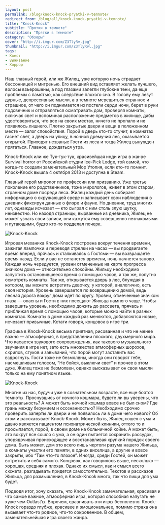 ```yaml
---
layout: post
permalink: /blog/knock-knock-pryatki-v-temnote/
redirect_from: /blog/all/knock-knock-pryatki-v-temnote/
title: "Knock-Knock"
subtitle: "Прятки в темноте"
description: "Прятки в темноте"
category: "Обзоры"
cover: "http://i.imgur.com/Z3TlyRv.jpg"
thumbnail: "http://i.imgur.com/Z3TlyRvl.jpg"
tags:
- Квест
- Выживание
- Хоррор
---
```


Наш главный герой, или же Жилец, уже которую ночь страдает бессонницей и мигренью. Его внешний вид оставляет желать лучшего, волосы взъерошены, а под глазами залегли глубокие тени, да еще проблемы с памятью, как следствие плохого сна. В голову ему лезут дурные, депрессивные мысли, а в темноте мерещиться странное и страшное, от чего он поднимается из постели серди ночи, берет в руки подсвечник и отправляться осматривать дом, проверяя комнаты, включая свет и вспоминая расположение предметов в жилище, дабы удостовериться, что все на своих местах, ничего не пропало и не появилось лишнего. Плотно закрытые двери и вещи в положенном месте — залог спокойствия. Порой в дверь кто-то стучит, в комнатах гаснет свет, а дверь на улицу, в ночной дремучий лес, оказывается открытой. Приходят незваные Гости из леса и тогда Жилец вынужден прятаться. Главное, дождаться утра.

<p quote>Knock-Knock или же Тук-тук-тук, красивейшая инди игра в жанре Survival horror от Российской студии Ice-Pick Lodge, той самой, что когда-то создали замечательный Мор Утопия, если кто-то помнит. Knock-Knock вышла 4 октября 2013 и доступна в Steam.</p>

Главный герой миролог по профессии или призванию. Уже третье поколение его родственников, тоже мирологов, живет в этом старом, странном доме посреди леса. Жилец каждый день собирает информацию о окружающей среде и записывает свои наблюдения в дневник фиксируя данные о флоре и фауне. Но дневник, труд многих лет, однажды исчезает — кто сыграл с ним столь злую шутку, неизвестно. Но находя страницы, вырванные из дневника, Жилец не может узнать свои записи, они кажутся ему совершенно незнакомыми и пугающими, будто кто-то подделал почерк.

![Knock-Knock](http://i.imgur.com/vKcUeGD.png)

Игровая механика Knock-Knock построена вокруг течения времени, зажигая лампочки и переводя стрелки на часах — вы продвигаете время вперед, прячась и сталкиваясь с Гостями — вы возвращаете время назад. Если у вас не останется времени, ночь начнется заново. Каждая ночь чередуется, уровни отмеченные на карте прогресса значком дома — относительно спокойны. Жильцу необходимо запустить остановившееся время с помощью часов, а так же, попутно осмотреть комнаты. Так же, открывается дверь в лес, блуждая в котором, вы можете встретить девочку, у которой, аналогично, есть своя история. Уровень завершается по возвращению домой, ведь лесная дорога вокруг дома идет по кругу. Уровни, отмеченные значком глаза — опасны и Гости в них посещают Жильца намного чаще. Чтобы завершить уровень, необходимо дожить до рассвета, прячась и приближая время с помощью часов, которые можно найти в разных комнатах. Комнаты в доме каждый раз меняются, добавляются новые, исчезают привычные. Кстати говоря, концовок в игре три.

Графика в  Knock-Knock весьма приятная, рисованная и что не менее важно — атмосферная, в представлении плоского, двухмерного мира. Что касается звукового сопровождения, как такового музыкального звучания в игре нет, зато есть множество атмосферных шорохов, скрипов, стуков и завываний, что порой могут заставить вас вздрогнуть. Гости тоже не безмолвны, иногда они говорят тебе, насмешливым голосом, “Не бойся, выключи свет” и прочее в этом духе. Жилец тоже не безмолвен, однако высказывает он свои мысли только на ему понятном языке.

![Knock-Knock](http://i.imgur.com/bu9TQIb.png)

Многие из нас, будучи уже в сознательном возрасте, все еще боятся темноты. Проснувшись от ночного кошмара, будете ли вы уверены, что это реальность? А может быть ночной кошмар вовсе не был сном? Где грань между безумием и осознанностью? Необходимо срочно проверить заперты ли двери и не появилось ли в доме чего нового? Об этом и рассказывает Knock-Knock. Может быть, Жилец сошел с ума и давно является пациентом психиатрической клиники, оттого то и просыпается, порой, в своем доме на больничной койке. А может быть, это вокруг все сошло с ума, а он один пытается сохранить рассудок, упорядочивая происходящее и восстанавливая хрупкий порядок своего дома. Быть может, дом это всего лишь чертоги разума нашего Жильца, а комнаты участки его памяти, в одних виселица, а другие и вовсе закрыты, ибо “Там что-то плохое”. Иногда, среди Гостей, он может встретить и себя самого. Концовок, как говорилось выше, несколько — хорошая, средняя и плохая. Однако их смысл, как и смысл всего сюжета, разгадывать придется самостоятельно. Текстов и рассказов Жильца, для размышления, в Knock-Kncok много, так что пищи для ума будет.

Подводя итог, хочу сказать, что Knock-Kncok замечательная, красивая и что самое важное, атмосферная игра, которая способная напугать не хуже чем Outlast’ы. Впрочем, сравнивать эти игры бесполезно. Knock-Knock гораздо глубже, красивее и эмоциональнее, помимо страха она вызывает что-то родное, что-то сокровенное. В общем, замечательнейшая игра своего жанра.